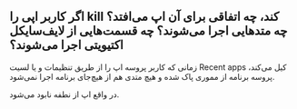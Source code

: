 اگر کاربر اپی را kill کند، چه اتفاقی برای آن اپ می‌افتد؟ چه متدهایی اجرا می‌شوند؟ چه قسمت‌هایی از لایف‌سایکل اکتیویتی اجرا می‌شوند؟
---

زمانی که کاربر پروسه اپ را از طریق تنظیمات و یا لسیت 
Recent apps 
کیل می‌کند،
پروسه برنامه از مموری پاک شده و هیچ متدی هم از هیچ‌جای برنامه اجرا نمی‌شود. 

در واقع اپ از نطفه نابود می‌شود.